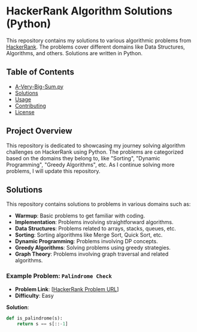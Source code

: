 # HackerRank Algorithm Solutions (Python)

This repository contains my solutions to various algorithmic problems from [HackerRank](https://www.hackerrank.com/domains/tutorials/10-days-of-javascript). The problems cover different domains like Data Structures, Algorithms, and others. Solutions are written in Python.

## Table of Contents

- [A-Very-Big-Sum.py](#A-Very-Big-Sum.py)
- [Solutions](#solutions)
- [Usage](#usage)
- [Contributing](#contributing)
- [License](#license)

## Project Overview

This repository is dedicated to showcasing my journey solving algorithm challenges on HackerRank using Python. The problems are categorized based on the domains they belong to, like "Sorting", "Dynamic Programming", "Greedy Algorithms", etc. As I continue solving more problems, I will update this repository.

## Solutions

This repository contains solutions to problems in various domains such as:

- **Warmup**: Basic problems to get familiar with coding.
- **Implementation**: Problems involving straightforward algorithms.
- **Data Structures**: Problems related to arrays, stacks, queues, etc.
- **Sorting**: Sorting algorithms like Merge Sort, Quick Sort, etc.
- **Dynamic Programming**: Problems involving DP concepts.
- **Greedy Algorithms**: Solving problems using greedy strategies.
- **Graph Theory**: Problems involving graph traversal and related algorithms.

### Example Problem: `Palindrome Check`
- **Problem Link**: [[HackerRank Problem URL](https://www.hackerrank.com/)]
- **Difficulty**: Easy

**Solution**:

```python
def is_palindrome(s):
    return s == s[::-1]
